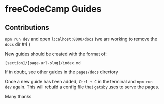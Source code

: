 # freeCodeCamp Guides

## Contributions

`npm run dev` and open `localhost:8000/docs` (we are working to remove the `docs` dir #4 )

New guides should be created with the format of:

`[section]/[page-url-slug]/index.md`

If in doubt, see other guides in the `pages/docs` directory

Once a new guide has been added, `Ctrl + C` in the terminal and `npm run dev` again. This will rebuild a config file that `gatsby` uses to serve the pages.

Many thanks

